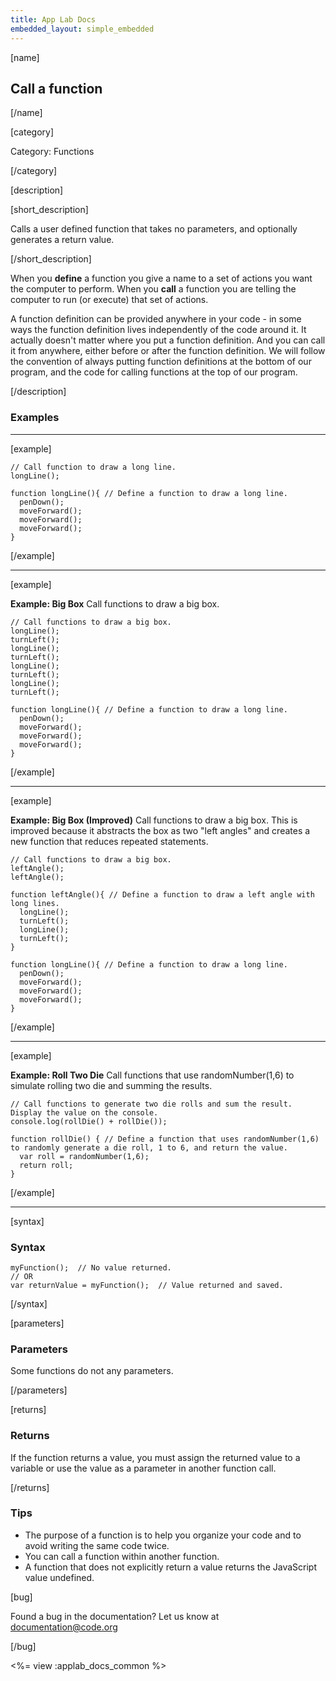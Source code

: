 ```yaml
---
title: App Lab Docs
embedded_layout: simple_embedded
---
```


[name]

## Call a function

[/name]

[category]

Category: Functions

[/category]

[description]

[short_description]

Calls a user defined function that takes no parameters, and optionally generates a return value.

[/short_description]

When you **define** a function you give a name to a set of actions you want the computer to perform. When you **call** a function you are telling the computer to run (or execute) that set of actions.

A function definition can be provided anywhere in your code - in some ways the function definition lives independently of the code around it. It actually doesn't matter where you put a function definition. And you can call it from anywhere, either before or after the function definition. We will follow the convention of always putting function definitions at the bottom of our program, and the code for calling functions at the top of our program.

[/description]

### Examples
____________________________________________________

[example]

```
// Call function to draw a long line.
longLine();

function longLine(){ // Define a function to draw a long line.
  penDown();
  moveForward();
  moveForward();
  moveForward(); 
}
```

[/example]
____________________________________________________
[example]

**Example: Big Box** Call functions to draw a big box.

```
// Call functions to draw a big box.
longLine();
turnLeft();
longLine();
turnLeft();
longLine();
turnLeft();
longLine();
turnLeft();

function longLine(){ // Define a function to draw a long line.
  penDown();
  moveForward();
  moveForward();
  moveForward(); 
}
```

[/example]

____________________________________________________
[example]

**Example: Big Box (Improved)** Call functions to draw a big box. This is improved because it abstracts the box as two "left angles" and creates a new function that reduces repeated statements.

```
// Call functions to draw a big box.
leftAngle();
leftAngle();

function leftAngle(){ // Define a function to draw a left angle with long lines.
  longLine();
  turnLeft();
  longLine();
  turnLeft();
}

function longLine(){ // Define a function to draw a long line.
  penDown();
  moveForward();
  moveForward();
  moveForward(); 
}
```

[/example]
____________________________________________________
[example]

**Example: Roll Two Die** Call functions that use randomNumber(1,6) to simulate rolling two die and summing the results.

```
// Call functions to generate two die rolls and sum the result. Display the value on the console.
console.log(rollDie() + rollDie());

function rollDie() { // Define a function that uses randomNumber(1,6) to randomly generate a die roll, 1 to 6, and return the value.
  var roll = randomNumber(1,6);
  return roll;
}
```

[/example]
____________________________________________________

[syntax]

### Syntax

```
myFunction();  // No value returned.  
// OR
var returnValue = myFunction();  // Value returned and saved.
```

[/syntax]

[parameters]

### Parameters
Some functions do not any parameters.

[/parameters]

[returns]

### Returns
If the function returns a value, you must assign the returned value to a variable or use the value as a parameter in another function call.

[/returns]

### Tips
- The purpose of a function is to help you organize your code and to avoid writing the same code twice.
- You can call a function within another function.
- A function that does not explicitly return a value returns the JavaScript value undefined.

[bug]

Found a bug in the documentation? Let us know at documentation@code.org

[/bug]

<%= view :applab_docs_common %>
